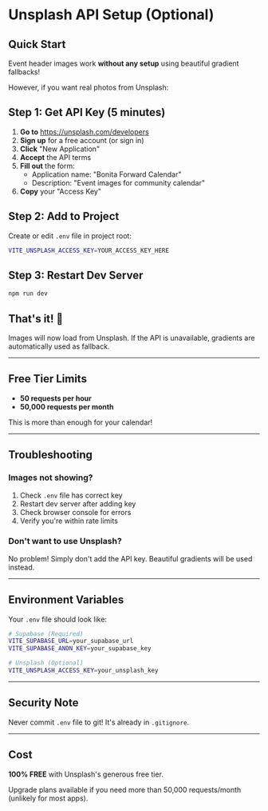 # Unsplash API Setup (Optional)

## Quick Start

Event header images work **without any setup** using beautiful gradient fallbacks!

However, if you want real photos from Unsplash:

## Step 1: Get API Key (5 minutes)

1. **Go to** https://unsplash.com/developers
2. **Sign up** for a free account (or sign in)
3. **Click** "New Application"
4. **Accept** the API terms
5. **Fill out** the form:
   - Application name: "Bonita Forward Calendar"
   - Description: "Event images for community calendar"
6. **Copy** your "Access Key"

## Step 2: Add to Project

Create or edit `.env` file in project root:

```bash
VITE_UNSPLASH_ACCESS_KEY=YOUR_ACCESS_KEY_HERE
```

## Step 3: Restart Dev Server

```bash
npm run dev
```

## That's it! 🎉

Images will now load from Unsplash. If the API is unavailable, gradients are automatically used as fallback.

---

## Free Tier Limits

- **50 requests per hour**
- **50,000 requests per month**

This is more than enough for your calendar!

---

## Troubleshooting

### Images not showing?
1. Check `.env` file has correct key
2. Restart dev server after adding key
3. Check browser console for errors
4. Verify you're within rate limits

### Don't want to use Unsplash?
No problem! Simply don't add the API key. Beautiful gradients will be used instead.

---

## Environment Variables

Your `.env` file should look like:

```bash
# Supabase (Required)
VITE_SUPABASE_URL=your_supabase_url
VITE_SUPABASE_ANON_KEY=your_supabase_key

# Unsplash (Optional)
VITE_UNSPLASH_ACCESS_KEY=your_unsplash_key
```

---

## Security Note

Never commit `.env` file to git! It's already in `.gitignore`.

---

## Cost

**100% FREE** with Unsplash's generous free tier.

Upgrade plans available if you need more than 50,000 requests/month (unlikely for most apps).

